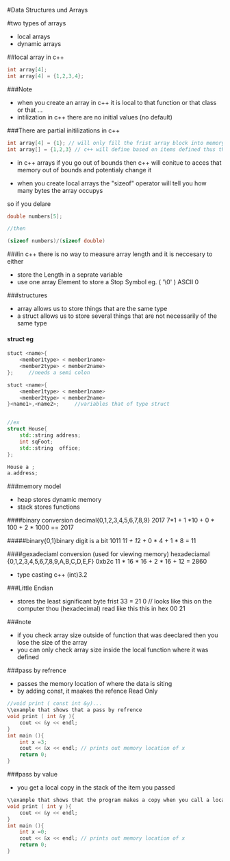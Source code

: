 #Data Structures und Arrays

#two types of arrays
* local arrays
* dynamic arrays

##local array in c++

```c++
int array[4];
int array[4] = {1,2,3,4};
```
###Note
* when you create an array in c++ it is local to that function or that class or that ...
* intilization in c++ there are no initial values (no default)

###There are partial initilizations in c++
```c++
int array[4] = {1}; // will only fill the frist array block into memory
int array[] = {1,2,3} // c++ will define based on items defined thus the size will be three
```

* in c++ arrays if you go out of bounds then c++ will conitue to acces that memory out of bounds and potentialy change it

* when you create local arrays the "sizeof" operator will tell you how many bytes the array occupys

so if you delare 
```c++
double numbers[5];

//then

(sizeof numbers)/(sizeof double)
```
###in c++ there is no way to measure array length and it is neccesary to either
* store the Length in a seprate variable
* use one array Element to store a Stop Symbol eg. ( '\0' ) ASCII 0

###structures
* array allows us to store things that are the same type
* a struct allows us to store several things that are not necessarily of the same type

#### struct eg
```c++
stuct <name>{
	<member1type> < member1name>
	<member2type> < member2name>
};     //needs a semi colon 

stuct <name>{
	<member1type> < member1name>
	<member2type> < member2name>
}<name1>,<name2>;     //variables that of type struct 


//ex
struct House{
	std::string address;
	int sqFoot;
	std::string  office;
};

House a ;
a.address;
```
###memory model
* heap stores dynamic memory 
* stack stores functions

####binary conversion
	decimal{0,1,2,3,4,5,6,7,8,9}
	2017
	7*1 + 1 *10 + 0 * 100 + 2 * 1000 == 2017

#####binary{0,1}binary digit is a bit
	1011
	1*1 + 1*2 + 0 * 4 + 1 * 8 = 11

####gexadeciaml conversion (used for viewing memory)
	hexadeciamal {0,1,2,3,4,5,6,7,8,9,A,B,C,D,E,F}
	0xb2c
	11 * 16 * 16 + 2 * 16 + 12 = 2860

* type casting c++
	(int)3.2

###Little Endian
* stores the least significant byte frist
	33 = 21	0 // looks like this on the computer thou (hexadecimal)
	read like this this in hex 00 21

###note
* if you check array size outside of function that was deeclared then you lose the size of the array
* you can only check array size inside the local function where it was defined

###pass by refrence
* passes the memory location of where the data is siting
* by adding const, it maakes the refence Read Only
```c++
//void print ( const int &y)...
\\example that shows that a pass by refrence
void print ( int &y ){
	cout << &y << endl;
}
int main (){
	int x =3;
	cout << &x << endl; // prints out memory location of x
	return 0;
}
```


###pass by value 
* you get a local copy in the stack of the item you passed

```c++
\\example that shows that the program makes a copy when you call a local function
void print ( int y ){
	cout << &y << endl;
}
int main (){
	int x =0;
	cout << &x << endl; // prints out memory location of x
	return 0;
}
```
